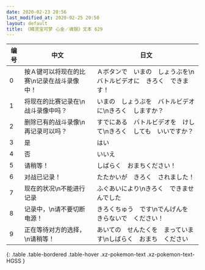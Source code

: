 ```yaml
---
date: 2020-02-23 20:56
last_modified_at: 2020-02-25 20:50
layout: default
title: 《精灵宝可梦 心金／魂银》文本 629
---
```

| 编号 | 中文 | 日文 |
| ---- | ---- | ---- |
| 0 | 按Ａ键可以将现在的比赛\n记录在战斗录像中！ | Ａボタンで　いまの　しょうぶを\nバトルビデオに　きろく　できます！ |
| 1 | 将现在的比赛记录在\n战斗录像中吗？ | いまの　しょうぶを　バトルビデオに\nきろく　しますか？ |
| 2 | 删除已有的战斗录像\n再记录可以吗？ | すでにある　バトルビデオを　けして\nきろく　しても　いいですか？ |
| 3 | 是 | はい |
| 4 | 否 | いいえ |
| 5 | 请稍等！ | しばらく　おまちください！ |
| 6 | 对战已记录！ | たたかいが　きろく　されました！ |
| 7 | 现在的状况\n不能进行记录 | ふぐあいにより\nきろく　できませんでした |
| 8 | 记录中，\n请不要切断电源！　 | きろくちゅう　です\nでんげんを　きらないで　ください！　 |
| 9 | 正在等待对方的选择，\n请稍等！ | あいての　せんたくを　まっています\nしばらく　おまち　ください |
{: .table .table-bordered .table-hover .xz-pokemon-text .xz-pokemon-text-HGSS }